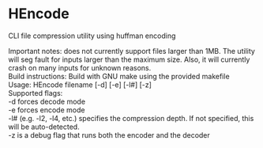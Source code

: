 # HEncode  
CLI file compression utility using huffman encoding  
  
Important notes: does not currently support files larger than 1MB. The utility will seg fault for inputs larger than the maximum size. Also, it will currently crash on many inputs for unknown reasons.  
Build instructions: Build with GNU make using the provided makefile  
Usage: HEncode filename [-d] [-e] [-l#] [-z]  
Supported flags:  
    \-d forces decode mode  
    \-e forces encode mode  
    \-l# (e.g. -l2, -l4, etc.) specifies the compression depth. If not specified, this will be auto-detected.  
    \-z is a debug flag that runs both the encoder and the decoder  